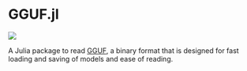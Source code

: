 # GGUF.jl

[![](https://img.shields.io/badge/docs-latest-blue.svg)](https://vaiton.github.io/GGUF.jl/)

A Julia package to read [GGUF](https://github.com/ggerganov/ggml/blob/master/docs/gguf.md), a binary format that is designed for fast loading and saving of models and ease of reading.
